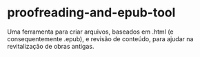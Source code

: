 # proofreading-and-epub-tool
 Uma ferramenta para criar arquivos, baseados em .html (e consequentemente .epub), e revisão de conteúdo, para ajudar na revitalização de obras antigas. 
